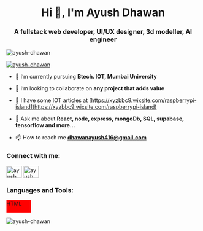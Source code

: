 <!DOCTYPE html>
<html lang="en">
<head>
    <meta charset="UTF-8">
    <meta name="viewport" content="width=device-width, initial-scale=1.0">
    <title>Document</title>
</head>
<body>
    <!DOCTYPE html>
<html lang="en">
<head>
    <meta charset="UTF-8">
    <meta name="viewport" content="width=device-width, initial-scale=1.0">
    <title>Document</title>
</head>
<body>
    <h1 align="center">Hi 👋, I'm Ayush Dhawan</h1>
<h3 align="center">A fullstack web developer, UI/UX designer, 3d modeller, AI engineer</h3>

<p align="left"> <img src="https://komarev.com/ghpvc/?username=ayush-dhawan&label=Profile%20views&color=0e75b6&style=flat" alt="ayush-dhawan" /> </p>

<p align="left"> <a href="https://github.com/ryo-ma/github-profile-trophy"><img src="https://github-profile-trophy.vercel.app/?username=ayush-dhawan" alt="ayush-dhawan" /></a> </p>

- 🔭 I’m currently pursuing **Btech. IOT, Mumbai University**

- 👯 I’m looking to collaborate on **any project that adds value**

- 📝 I have some IOT articles at [https://xyzbbc9.wixsite.com/raspberrypi-island](https://xyzbbc9.wixsite.com/raspberrypi-island)

- 💬 Ask me about **React, node, express, mongoDb, SQL, supabase, tensorflow and more...**

- 📫 How to reach me **dhawanayush416@gmail.com**

<h3 align="left">Connect with me:</h3>
<p align="left">
<a href="https://linkedin.com/in/ayush dhawan" target="blank"><img align="center" src="https://raw.githubusercontent.com/rahuldkjain/github-profile-readme-generator/master/src/images/icons/Social/linked-in-alt.svg" alt="ayush dhawan" height="30" width="40" /></a>
<a href="https://www.leetcode.com/ayush dhawan" target="blank"><img align="center" src="https://raw.githubusercontent.com/rahuldkjain/github-profile-readme-generator/master/src/images/icons/Social/leet-code.svg" alt="ayush dhawan" height="30" width="40" /></a>
</p>

<h3 align="left">Languages and Tools:</h3>
<p align="left"> <div style="height: 2rem; width: 4rem; background-color: red">HTML</div> </p>

<p><img align="center" src="https://github-readme-stats.vercel.app/api/top-langs?username=ayush-dhawan&show_icons=true&locale=en&layout=compact" alt="ayush-dhawan" /></p>

</body>
</html>
</body>
</html>
